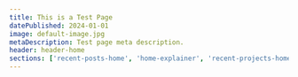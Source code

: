 ```yaml
---
title: This is a Test Page
datePublished: 2024-01-01
image: default-image.jpg
metaDescription: Test page meta description.
header: header-home
sections: ['recent-posts-home', 'home-explainer', 'recent-projects-home', 'cta-primary']
---
```

